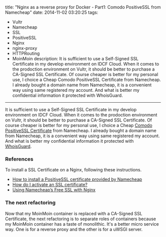 title: "Nginx as a reverse proxy for Docker - Part1: Comodo PositiveSSL from Namecheap"
date: 2014-11-02 03:20:25
tags:
 - Vultr
 - Namecheap
 - SSL
 - PositiveSSL
 - Nginx
 - nginx-proxy
 - HTTPRouting
 - MoinMoin
description: It is sufficient to use a Self-Signed SSL Certificate in my develop environment on IDCF Cloud. When it comes to the prodoction environment on Vultr, it should be better to purchase a CA-Signed SSL Certificate. Of course cheaper is better for my personal use, I choice a Cheap Comodo PositiveSSL Certificate from Namecheap. I already bought a domain name from Namecheap, it is a convenient way using same registered my account. And what is better my confidential information it protected with WhoisGuard.
---

It is sufficient to use a Self-Signed SSL Certificate in my develop environment on IDCF Cloud. When it comes to the prodoction environment on Vultr, it should be better to purchase a CA-Signed SSL Certificate. Of course cheaper is better for my personal use, I choice a Cheap [Comodo PositiveSSL Certificate](https://www.namecheap.com/security/ssl-certificates/comodo.aspx) from Namecheap. I already bought a domain name from Namecheap, it is a convenient way using same registered my account. And what is better my confidential information it protected with [WhoisGuard](https://www.namecheap.com/security/whoisguard.aspx).

<!-- more -->

### References

To install a SSL Certificate on a Nginx, following these instructions.

* [How to install a PositiveSSL certificate provided by Namecheap](https://kerrygallagher.co.uk/how-to-install-a-positivessl-certificate-provided-by-namecheap/)
* [How do I activate an SSL certificate?](https://www.namecheap.com/support/knowledgebase/article.aspx/794/67/how-to-activate-ssl-certificate)
* [Using Namecheap’s Free SSL with Nginx](http://kbeezie.com/free-ssl-with-nginx/)

### The next refactoring 

Now that my MoinMoin container is replaced with a CA-Signed SSL Certificate, the next refactoring is to separate roles of containers because my MoinMoin container has a taste of monolithic. It's a better micro service way. One is for a reverse proxy and the other is for a uWSGI server.

